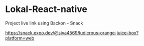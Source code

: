 # Lokal-React-native

Project live link using Backon - Snack




https://snack.expo.dev/@siva4569/ludicrous-orange-juice-box?platform=web
